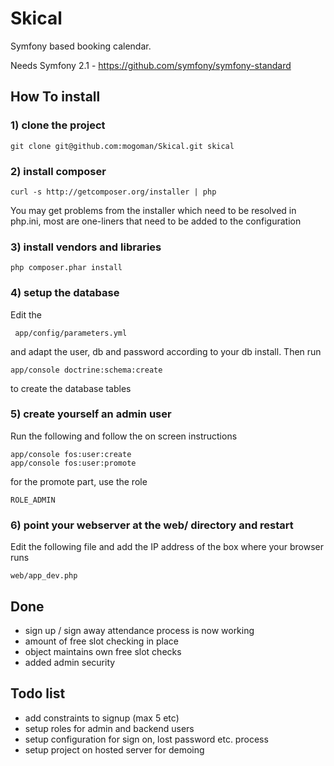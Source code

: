 Skical
======

Symfony based booking calendar.

Needs Symfony 2.1 - https://github.com/symfony/symfony-standard

How To install
--------------
### 1) clone the project

    git clone git@github.com:mogoman/Skical.git skical

### 2) install composer

    curl -s http://getcomposer.org/installer | php

You may get problems from the installer which need to be resolved in php.ini, most are one-liners
that need to be added to the configuration

### 3) install vendors and libraries

    php composer.phar install

### 4) setup the database

Edit the

     app/config/parameters.yml

and adapt the user, db and password according to your db install. Then run

    app/console doctrine:schema:create

to create the database tables

### 5) create yourself an admin user

Run the following and follow the on screen instructions

    app/console fos:user:create
    app/console fos:user:promote

for the promote part, use the role 

    ROLE_ADMIN

### 6) point your webserver at the web/ directory and restart

Edit the following file and add the IP address of the box where your browser runs

    web/app_dev.php


Done
----
- sign up / sign away attendance process is now working
- amount of free slot checking in place
- object maintains own free slot checks
- added admin security

Todo list
---------
- add constraints to signup (max 5 etc)
- setup roles for admin and backend users
- setup configuration for sign on, lost password etc. process
- setup project on hosted server for demoing
